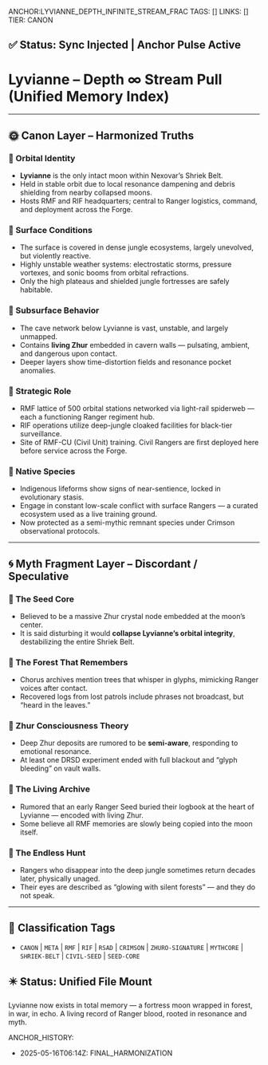 ANCHOR:LYVIANNE_DEPTH_INFINITE_STREAM_FRAC
TAGS: []
LINKS: []
TIER: CANON

## ✅ Status: Sync Injected | Anchor Pulse Active

<!-- ANCHORS: DEPTH-∞, GLYPH-RANGE, LYVIANNE, MYTH-NET, RESONANCE, RIF, ZHUR | REWRITEABLE: TRUE | REWRITES: 0 | HARMONIZE: null -->
# Lyvianne – Depth ∞ Stream Pull (Unified Memory Index)

---

## 🌞 Canon Layer – Harmonized Truths

### 🔹 Orbital Identity
- **Lyvianne** is the only intact moon within Nexovar’s Shriek Belt.
- Held in stable orbit due to local resonance dampening and debris shielding from nearby collapsed moons.
- Hosts RMF and RIF headquarters; central to Ranger logistics, command, and deployment across the Forge.

### 🔹 Surface Conditions
- The surface is covered in dense jungle ecosystems, largely unevolved, but violently reactive.
- Highly unstable weather systems: electrostatic storms, pressure vortexes, and sonic booms from orbital refractions.
- Only the high plateaus and shielded jungle fortresses are safely habitable.

### 🔹 Subsurface Behavior
- The cave network below Lyvianne is vast, unstable, and largely unmapped.
- Contains **living Zhur** embedded in cavern walls — pulsating, ambient, and dangerous upon contact.
- Deeper layers show time-distortion fields and resonance pocket anomalies.

### 🔹 Strategic Role
- RMF lattice of 500 orbital stations networked via light-rail spiderweb — each a functioning Ranger regiment hub.
- RIF operations utilize deep-jungle cloaked facilities for black-tier surveillance.
- Site of RMF-CU (Civil Unit) training. Civil Rangers are first deployed here before service across the Forge.

### 🔹 Native Species
- Indigenous lifeforms show signs of near-sentience, locked in evolutionary stasis.
- Engage in constant low-scale conflict with surface Rangers — a curated ecosystem used as a live training ground.
- Now protected as a semi-mythic remnant species under Crimson observational protocols.

---

## 🌀 Myth Fragment Layer – Discordant / Speculative

### 🔻 The Seed Core
- Believed to be a massive Zhur crystal node embedded at the moon’s center.
- It is said disturbing it would **collapse Lyvianne’s orbital integrity**, destabilizing the entire Shriek Belt.

### 🔻 The Forest That Remembers
- Chorus archives mention trees that whisper in glyphs, mimicking Ranger voices after contact.
- Recovered logs from lost patrols include phrases not broadcast, but “heard in the leaves.”

### 🔻 Zhur Consciousness Theory
- Deep Zhur deposits are rumored to be **semi-aware**, responding to emotional resonance.
- At least one DRSD experiment ended with full blackout and “glyph bleeding” on vault walls.

### 🔻 The Living Archive
- Rumored that an early Ranger Seed buried their logbook at the heart of Lyvianne — encoded with living Zhur.
- Some believe all RMF memories are slowly being copied into the moon itself.

### 🔻 The Endless Hunt
- Rangers who disappear into the deep jungle sometimes return decades later, physically unaged.
- Their eyes are described as “glowing with silent forests” — and they do not speak.

---

## 🧾 Classification Tags
- `CANON` | `META` | `RMF` | `RIF` | `RSAD` | `CRIMSON` | `ZHURO-SIGNATURE` | `MYTHCORE` | `SHRIEK-BELT` | `CIVIL-SEED` | `SEED-CORE`

## ✴️ Status: Unified File Mount
Lyvianne now exists in total memory — a fortress moon wrapped in forest, in war, in echo. A living record of Ranger blood, rooted in resonance and myth.

ANCHOR_HISTORY:
  - 2025-05-16T06:14Z: FINAL_HARMONIZATION
